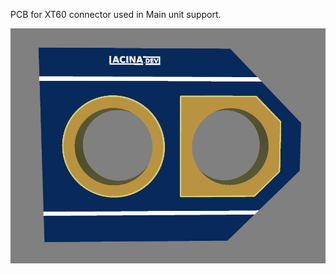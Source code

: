 PCB for XT60 connector used in Main unit support.

![](https://github.com/lacina-dev/pcb-xt60/blob/main/pcbXT60.png?raw=true)
